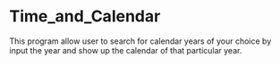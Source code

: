 # Time_and_Calendar
This program allow user to search for calendar years of your choice by input the year and show up the calendar of that particular year. 
